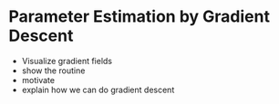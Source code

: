 Parameter Estimation by Gradient Descent
========================================

- Visualize gradient fields 
- show the routine 
- motivate
- explain how we can do gradient descent